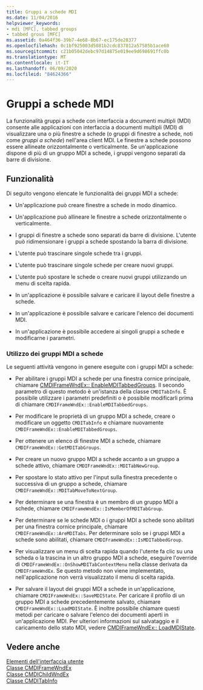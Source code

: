 ```yaml
---
title: Gruppi a schede MDI
ms.date: 11/04/2016
helpviewer_keywords:
- mdi [MFC], tabbed groups
- tabbed grous [MFC]
ms.assetid: 0a464f36-39b7-4e68-8b67-ec175de28377
ms.openlocfilehash: 0c1bf925003d5081b2cdc837012a57585b1ace60
ms.sourcegitcommit: c21b05042debc97d14875e019ee9d698691ffc0b
ms.translationtype: MT
ms.contentlocale: it-IT
ms.lasthandoff: 06/09/2020
ms.locfileid: "84624366"
---
```

# <a name="mdi-tabbed-groups"></a>Gruppi a schede MDI

La funzionalità gruppi a schede con interfaccia a documenti multipli (MDI) consente alle applicazioni con interfaccia a documenti multipli (MDI) di visualizzare una o più finestre a schede (o gruppi di finestre a schede, noti come *gruppi a schede*) nell'area client MDI. Le finestre a schede possono essere allineate orizzontalmente o verticalmente. Se un'applicazione dispone di più di un gruppo MDI a schede, i gruppi vengono separati da barre di divisione.

## <a name="features"></a>Funzionalità

Di seguito vengono elencate le funzionalità dei gruppi MDI a schede:

- Un'applicazione può creare finestre a schede in modo dinamico.

- Un'applicazione può allineare le finestre a schede orizzontalmente o verticalmente.

- I gruppi di finestre a schede sono separati da barre di divisione. L'utente può ridimensionare i gruppi a schede spostando la barra di divisione.

- L'utente può trascinare singole schede tra i gruppi.

- L'utente può trascinare singole schede per creare nuovi gruppi.

- L'utente può spostare le schede o creare nuovi gruppi utilizzando un menu di scelta rapida.

- In un'applicazione è possibile salvare e caricare il layout delle finestre a schede.

- In un'applicazione è possibile salvare e caricare l'elenco dei documenti MDI.

- In un'applicazione è possibile accedere ai singoli gruppi a schede e modificarne i parametri.

### <a name="using-mdi-tabbed-groups"></a>Utilizzo dei gruppi MDI a schede

Le seguenti attività vengono in genere eseguite con i gruppi MDI a schede:

- Per abilitare i gruppi MDI a schede per una finestra cornice principale, chiamare [CMDIFrameWndEx:: EnableMDITabbedGroups](reference/cmdiframewndex-class.md#enablemditabbedgroups). Il secondo parametro di questo metodo è un'istanza della classe `CMDITabInfo`. È possibile utilizzare i parametri predefiniti o è possibile modificarli prima di chiamare `CMDIFrameWndEx::EnableMDITabbedGroups`.

- Per modificare le proprietà di un gruppo MDI a schede, creare o modificare un oggetto `CMDITabInfo` e chiamare nuovamente `CMDIFrameWndEx::EnableMDITabbedGroups`.

- Per ottenere un elenco di finestre MDI a schede, chiamare `CMDIFrameWndEx::GetMDITabGroups`.

- Per creare un nuovo gruppo MDI a schede accanto a un gruppo a schede attivo, chiamare `CMDIFrameWndEx::MDITabNewGroup`.

- Per spostare lo stato attivo per l'input sulla finestra precedente o successiva di un gruppo a schede, chiamare `CMDIFrameWndEx::MDITabMoveToNextGroup`.

- Per determinare se una finestra è un membro di un gruppo MDI a schede, chiamare `CMDIFrameWndEx::IsMemberOfMDITabGroup`.

- Per determinare se le schede MDI o i gruppi MDI a schede sono abilitati per una finestra cornice principale, chiamare `CMDIFrameWndEx::AreMDITabs`. Per determinare solo se i gruppi MDI a schede sono abilitati, chiamare `CMDIFrameWndEx::IsMDITabbedGroup`.

- Per visualizzare un menu di scelta rapida quando l'utente fa clic su una scheda o la trascina in un altro gruppo MDI a schede, eseguire l'override di `CMDIFrameWndEx::OnShowMDITabContextMenu` nella classe derivata da `CMDIFrameWndEx`. Se questo metodo non viene implementato, nell'applicazione non verrà visualizzato il menu di scelta rapida.

- Per salvare il layout dei gruppi MDI a schede in un'applicazione, chiamare `CMDIFrameWndEx::SaveMDIState`. Per caricare il profilo di un gruppo MDI a schede precedentemente salvato, chiamare `CMDIFrameWndEx::LoadMDIState`. È inoltre possibile chiamare questi metodi per caricare o salvare l'elenco dei documenti aperti in un'applicazione MDI. Per ulteriori informazioni sul salvataggio e il caricamento dello stato MDI, vedere [CMDIFrameWndEx:: LoadMDIState](reference/cmdiframewndex-class.md#loadmdistate).

## <a name="see-also"></a>Vedere anche

[Elementi dell'interfaccia utente](user-interface-elements-mfc.md)<br/>
[Classe CMDIFrameWndEx](reference/cmdiframewndex-class.md)<br/>
[Classe CMDIChildWndEx](reference/cmdichildwndex-class.md)<br/>
[Classe CMDITabInfo](reference/cmditabinfo-class.md)

